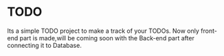 # TODO
Its a simple TODO project to make a track of your TODOs. Now only front-end part is made,will be coming soon with the Back-end part
after connecting it to Database.
